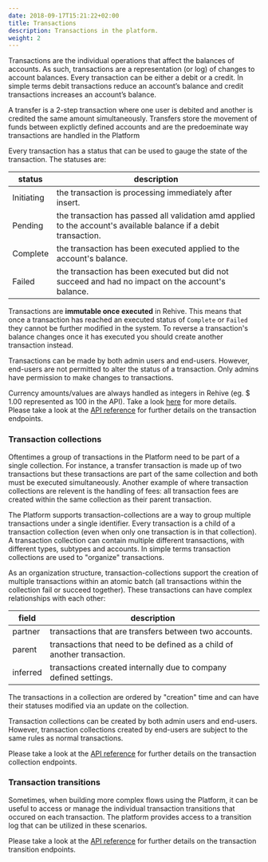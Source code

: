 ```yaml
---
date: 2018-09-17T15:21:22+02:00
title: Transactions
description: Transactions in the platform.
weight: 2
---
```


Transactions are the individual operations that affect the balances of accounts. As such, transactions are a representation (or log) of changes to account balances. Every transaction can be either a debit or a credit. In simple terms debit transactions reduce an account’s balance and credit transactions increases an account’s balance.

A transfer is a 2-step transaction where one user is debited and another is credited the same amount simultaneously. Transfers store the movement of funds between explictly defined accounts and are the predoeminate way transactions are handled in the Platform

Every transaction has a status that can be used to gauge the state of the transaction. The statuses are:

status | description
---|---
Initiating | the transaction is processing immediately after insert.
Pending | the transaction has passed all validation amd applied to the account's available balance if a debit transaction.
Complete | the transaction has been executed applied to the account's balance.
Failed | the transaction has been executed but did not succeed and had no impact on the account's balance.

Transactions are **immutable once executed** in Rehive. This means that once a transaction has reached an executed status of `Complete` or `Failed` they cannot be further modified in the system. To reverse a transaction's balance changes once it has executed you should create another transaction instead.

Transactions can be made by both admin users and end-users. However, end-users are not permitted to alter the status of a transaction. Only admins have permission to make changes to transactions.

<aside class="warning">
    Currency amounts/values are always handled as integers in Rehive (eg. $ 1.00 represented as 100 in the API). Take a look <a href="/platform/general-usage/precision/" target="_blank">here</a> for more details.
</aside>

<aside class="notice">
	Please take a look at the <a href="https://rehive-platform.redoc.ly/tag/transactions" target="_blank">API reference</a> for further details on the transaction endpoints.
</aside>

### Transaction collections

Oftentimes a group of transactions in the Platform need to be part of a single collection. For instance, a transfer transaction is made up of two transactions but these transactions are part of the same collection and both must be executed simultaneously. Another example of where transaction collections are relevent is the handling of fees: all transaction fees are created within the same collection as their parent transaction.

The Platform supports transaction-collections are a way to group multiple transactions under a single identifier. Every transaction is a child of a transaction collection (even when only one transaction is in that collection). A transaction collection can contain multiple different transactions, with different types, subtypes and accounts. In simple terms transaction collections are used to "organize" transactions.

As an organization structure, transaction-collections support the creation of multiple transactions within an atomic batch (all transactions within the collection fail or succeed together). These transactions can have complex relationships with each other:

field | description
---|---
partner | transactions that are transfers between two accounts.
parent | transactions that need to be defined as a child of another transaction.
inferred | transactions created internally due to company defined settings.

The transactions in a collection are ordered by "creation" time and can have their statuses modified via an update on the collection.

Transaction collections can be created by both admin users and end-users. However, transaction collections created by end-users are subject to the same rules as normal transactions.

<aside class="notice">
	Please take a look at the <a href="https://rehive-platform.redoc.ly/tag/transaction-collections" target="_blank">API reference</a> for further details on the transaction collection endpoints.
</aside>

### Transaction transitions

Sometimes, when building more complex flows using the Platform, it can be useful to access or manage the individual transaction transitions that occured on each transaction. The platform provides access to a transition log that can be utilized in these scenarios.

<aside class="notice">
	Please take a look at the <a href="https://rehive-platform-admin.redoc.ly/tag/transaction-transitions" target="_blank">API reference</a> for further details on the transaction transition endpoints.
</aside>